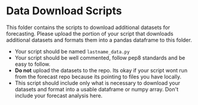 # Data Download Scripts
This folder contains the scripts to download additional datasets for forecasting.  Please upload the portion of your script that downloads additional datasets and formats them into a pandas dataframe to this folder. 

- Your script should be named `lastname_data.py`
- Your script should be well commented, follow pep8 standards and be easy to follow.
- **Do not** upload the datasets to the repo. Its okay if your script wont run from the forecast repo because its pointing to files you have locally.
- This script should include only what is necessary to download your datasets and format into a usable dataframe or numpy array. Don't include your forecast analysis here.
